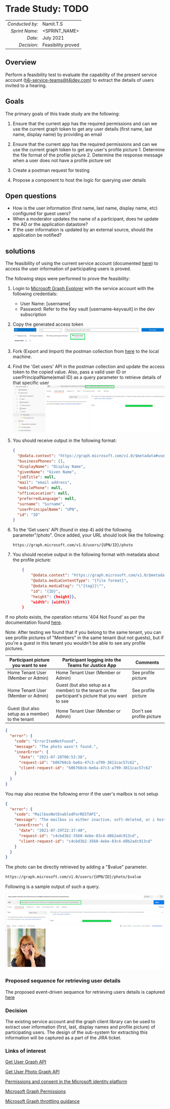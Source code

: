 # Trade Study: TODO

|                 |                    |
| --------------: | ------------------ |
| _Conducted by:_ | Namit.T.S          |
|  _Sprint Name:_ | <SPRINT_NAME>      |
|         _Date:_ | July 2021          |
|     _Decision:_ | Feasibility proved |

## Overview

Perform a feasibility test to evaluate the capability of the present service account (t4j-service-teams@t4jdev.com)
to extract the details of users invited to a hearing.

## Goals

The primary goals of this trade study are the following:

1. Ensure that the current app has the required permissions and can we use the current graph token to get any user details
   (first name, last name, display name) by providing an email

2. Ensure that the current app has the required permissions and can we use the current graph token to get any user's
   profile picture 1. Determine the file format of the profile picture 2. Determine the response message when a user does
   not have a profile picture set

3. Create a postman request for testing

4. Propose a component to host the logic for querying user details

## Open questions

- How is the user information (first name, last name, display name, etc) configured for guest users?
- When a moderator updates the name of a participant, does he update the AD or the application datastore?
- If the user information is updated by an external source, should the application be notified?

## solutions

The feasibility of using the current service account (documented [here](../../src/call-management-bot/README.md)) to access
the user information of participating users is proved.

The following steps were performed to prove the feasibility:

1. Login to [Microsoft Graph Explorer](https://developer.microsoft.com/en-us/graph/graph-explorer) with the service
   account with the following credentials:

   - User Name: [username]
   - Password: Refer to the Key vault [username-keyvault] in the dev subscription

2. Copy the generated access token ![Access Token](../images/graph-explorer-access-token.png)

3. Fork (Export and Import) the postman collection from [here](https://docs.microsoft.com/en-us/graph/use-postman)
   to the local machine.

4. Find the 'Get users' API in the postman collection and update the access token to the copied value. Also, pass a valid
   user ID or userPrincipalName(email ID) as a query parameter to retrieve details of that specific user![Get User](../images/graph-api-get-user-postman.png)

5. You should receive output in the following format:

   ```json
   {
     "@odata.context": "https://graph.microsoft.com/v1.0/$metadata#users/$entity",
     "businessPhones": [],
     "displayName": "Display Name",
     "givenName": "Given Name",
     "jobTitle": null,
     "mail": "email address",
     "mobilePhone": null,
     "officeLocation": null,
     "preferredLanguage": null,
     "surname": "Surname",
     "userPrincipalName": "UPN",
     "id": "ID"
   }
   ```

6. To the 'Get users' API (found in step 4) add the following parameter"/photo". Once added, your URL should look like
   the following:

   ```url
   https://graph.microsoft.com/v1.0/users/{UPN/ID}/photo
   ```

7. You should receive output in the following format with metadata about the profile picture:

   ```json
       {
           "@odata.context": "https://graph.microsoft.com/v1.0/$metadata#users('{UPN}')/photo/$entity",
           "@odata.mediaContentType": "{file format}",
           "@odata.mediaEtag": "\"{tag}}\"",
           "id": "{ID}",
           "height": {height}},
           "width": {width}}
       }
   ```

If no photo exists, the operation returns '404 Not Found' as per the documentation found [here](https://docs.microsoft.com/en-us/graph/api/profilephoto-get?view=graph-rest-1.0).

Note: After testing we found that if you belong to the same tenant, you can see profile pictures of "Members" in
the same tenant (but not guests), but if you're a guest in this tenant you wouldn't be able to see any profile pictures.

| Participant picture you want to see              | Participant logging into the Teams for Justice App                                                 | Comments                  |
| ------------------------------------------------ | -------------------------------------------------------------------------------------------------- | ------------------------- |
| Home Tenant User (Member or Admin)               | Home Tenant User (Member or Admin)                                                                 | See profile picture       |
| Home Tenant User (Member or Admin)               | Guest (but also setup as a member) to the tenant on the participant's picture that you want to see | See profile picture       |
| Guest (but also setup as a member) to the tenant | Home Tenant User (Member or Admin)                                                                 | Don't see profile picture |

```json
{
  "error": {
    "code": "ErrorItemNotFound",
    "message": "The photo wasn't found.",
    "innerError": {
      "date": "2021-07-28T00:53:38",
      "request-id": "b06768cb-be6a-47c3-a799-3811cac57c62",
      "client-request-id": "b06768cb-be6a-47c3-a799-3811cac57c62"
    }
  }
}
```

You may also receive the following error if the user's mailbox is not setup

```json
{
  "error": {
    "code": "MailboxNotEnabledForRESTAPI",
    "message": "The mailbox is either inactive, soft-deleted, or i hosted on-premise.",
    "innerError": {
      "date": "2021-07-29T22:37:40",
      "request-id": "c4cbd3b2-3560-4ebe-83c4-d8b2adc913cd",
      "client-request-id": "c4cbd3b2-3560-4ebe-83c4-d8b2adc913cd"
    }
  }
}
```

The photo can be directly retrieved by adding a "\$value" parameter.

```html
https://graph.microsoft.com/v1.0/users/{UPN/ID}/photo/$value
```

Following is a sample output of such a query.

![Get User Photo](../images/graph-api-get-user-photo-postman.png)

### Proposed sequence for retrieving user details

The proposed event-driven sequence for retrieving users details is captured [here](../wiki/graph-sequence.md)

### Decision

The existing service account and the graph client library can be used to extract user information
(first, last, display names and profile picture) of participating users. The design of the sub-system for extracting this
information will be captured as a part of the JIRA ticket.

### Links of interest

[Get User Graph API](https://docs.microsoft.com/en-us/graph/api/user-get?view=graph-rest-1.0&tabs=http)

[Get User Photo Graph API](https://docs.microsoft.com/en-us/graph/api/profilephoto-get?view=graph-rest-1.0)

[Permissions and consent in the Microsoft identity platform](https://docs.microsoft.com/en-us/azure/active-directory/develop/v2-permissions-and-consent)

[Microsoft Graph Permissions](https://docs.microsoft.com/en-us/graph/permissions-reference)

[Microsoft Graph throttling guidance](https://docs.microsoft.com/en-us/graph/throttling)
